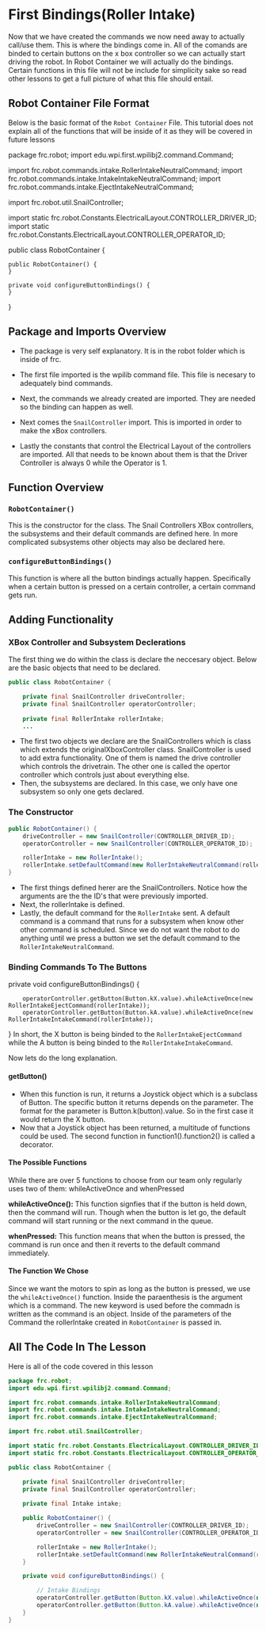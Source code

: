 # First Bindings(Roller Intake)

Now that we have created the commands we now need away to actually call/use them. This is where the bindings come in. All of the comands are binded to certain buttons on the x box controller so we can actually start driving the robot. In Robot Container we will actually do the bindings. Certain functions in this file will not be include for simplicity sake so read other lessons to get a full picture of what this file should entail.

## Robot Container File Format
Below is the basic format of the `Robot Container` File. This tutorial does not explain all of the functions that will be inside of it as they will be covered in future lessons


package frc.robot;
import edu.wpi.first.wpilibj2.command.Command;

import frc.robot.commands.intake.RollerIntakeNeutralCommand;
import frc.robot.commands.intake.IntakeIntakeNeutralCommand;
import frc.robot.commands.intake.EjectIntakeNeutralCommand;

import frc.robot.util.SnailController;

import static frc.robot.Constants.ElectricalLayout.CONTROLLER_DRIVER_ID;
import static frc.robot.Constants.ElectricalLayout.CONTROLLER_OPERATOR_ID;

public class RobotContainer {

    public RobotContainer() {
    }

    private void configureButtonBindings() {
    }
}

## Package and Imports Overview

* The package is very self explanatory. It is in the robot folder which is inside of frc.

* The first file imported is the wpilib command file. This file is necesary to adequately bind commands.
* Next, the commands we already created are imported. They are needed so the binding can happen as well.

* Next comes the `SnailController` import. This is imported in order to make the xBox controllers.
* Lastly the constants that control the Electrical Layout of the controllers are imported. All that needs to be known about them is that the Driver Controller is always 0 while the Operator is 1.

## Function Overview

### `RobotContainer()`

This is the constructor for the class. The Snail Controllers XBox controllers, the subsystems and their default commands are defined here. In more complicated subsystems other objects may also be declared here.

### `configureButtonBindings()`

This function is where all the button bindings actually happen. Specifically when a certain button is pressed on a certain controller, a certain command gets run.

## Adding Functionality

### XBox Controller and Subsystem Declerations

The first thing we do within the class is declare the neccesary object. Below are the basic objects that need to be declared.

```java
public class RobotContainer {

    private final SnailController driveController;
    private final SnailController operatorController;
    
    private final RollerIntake rollerIntake;
    ...
```
* The first two objects we declare are the SnailControllers which is class which extends the originalXboxController class. SnailController is used to add extra functionality. One of them is named the drive controller which controls the drivetrain. The other one is called the opertor controller which controls just about everything else.
* Then, the subsystems are declared. In this case, we only have one subsystem so only one gets declared.

### The Constructor

```java
public RobotContainer() {
    driveController = new SnailController(CONTROLLER_DRIVER_ID);
    operatorController = new SnailController(CONTROLLER_OPERATOR_ID);

    rollerIntake = new RollerIntake();
    rollerIntake.setDefaultCommand(new RollerIntakeNeutralCommand(rollerIntake));
}
```
* The first things defined herer are the  SnailControllers. Notice how the arguments are the the ID's that were previously imported.
* Next, the rollerIntake is defined.
* Lastly, the default command for the `RollerIntake` sent. A default command is a command that runs for a subsystem when know other other command is scheduled. Since we do not want the robot to do anything until we press a button we set the default command to the `RollerIntakeNeutralCommand`.

### Binding Commands To The Buttons

private void configureButtonBindings() {

        operatorController.getButton(Button.kX.value).whileActiveOnce(new RollerIntakeEjectCommand(rollerIntake));
        operatorController.getButton(Button.kA.value).whileActiveOnce(new RollerIntakeIntakeCommand(rollerIntake));
        
}
In short, the X button is being binded to the `RollerIntakeEjectCommand` while the A button is being binded to the `RollerIntakeIntakeCommand`.

Now lets do the long explanation.

#### getButton()

* When this function is run, it returns a Joystick object which is a subclass of Button. The specific button it returns depends on the parameter. The format for the parameter is Button.k(button).value. So in the first case it would return the X button.
* Now that a Joystick object has been returned, a multitude of functions could be used. The second function in function1().function2() is called a decorator.

#### The Possible Functions

While there are over 5 functions to choose from our team only regularly uses two of them: whileActiveOnce and whenPressed

**whileActiveOnce():** This function signfies that if the button is held down, then the command will run. Though when the button is let go, the default command will start running or the next command in the queue.

**whenPressed:** This function means that when the button is pressed, the command is run once and then it reverts to the default command immediately.

#### The Function We Chose

Since we want the motors to spin as long as the button is pressed, we use the `whileActiveOnce()` function. Inside the paraenthesis is the argument which is a command. The new keyword is used before the commadn is written as the command is an object.  Inside of the parameters of the Command  the rollerIntake created in `RobotContainer` is passed in.

## All The Code In The Lesson

Here is all of the code covered in this lesson

```java
package frc.robot;
import edu.wpi.first.wpilibj2.command.Command;

import frc.robot.commands.intake.RollerIntakeNeutralCommand;
import frc.robot.commands.intake.IntakeIntakeNeutralCommand;
import frc.robot.commands.intake.EjectIntakeNeutralCommand;

import frc.robot.util.SnailController;

import static frc.robot.Constants.ElectricalLayout.CONTROLLER_DRIVER_ID;
import static frc.robot.Constants.ElectricalLayout.CONTROLLER_OPERATOR_ID;

public class RobotContainer {

    private final SnailController driveController;
    private final SnailController operatorController;
    
    private final Intake intake;

    public RobotContainer() {
        driveController = new SnailController(CONTROLLER_DRIVER_ID);
        operatorController = new SnailController(CONTROLLER_OPERATOR_ID);

        rollerIntake = new RollerIntake();
        rollerIntake.setDefaultCommand(new RollerIntakeNeutralCommand(rollerIntake));
    }

    private void configureButtonBindings() {

        // Intake Bindings
        operatorController.getButton(Button.kX.value).whileActiveOnce(new RollerIntakeEjectCommand(rollerIntake));
        operatorController.getButton(Button.kA.value).whileActiveOnce(new RollerIntakeIntakeCommand(rollerIntake));
    }
}
```
